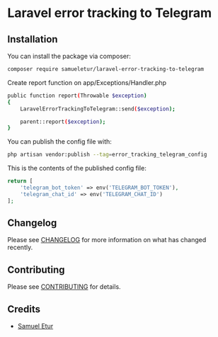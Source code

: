 # Laravel error tracking to Telegram

## Installation

You can install the package via composer:

```bash
composer require samueletur/laravel-error-tracking-to-telegram
```

Create report function on app/Exceptions/Handler.php

```bash
public function report(Throwable $exception)
{
    LaravelErrorTrackingToTelegram::send($exception);

    parent::report($exception);
}
```

You can publish the config file with:

```bash
php artisan vendor:publish --tag=error_tracking_telegram_config
```

This is the contents of the published config file:

```php
return [
    'telegram_bot_token' => env('TELEGRAM_BOT_TOKEN'),
    'telegram_chat_id' => env('TELEGRAM_CHAT_ID')
];
```

## Changelog

Please see [CHANGELOG](CHANGELOG.md) for more information on what has changed recently.

## Contributing

Please see [CONTRIBUTING](CONTRIBUTING.md) for details.

## Credits

- [Samuel Etur](https://github.com/samueletur)
